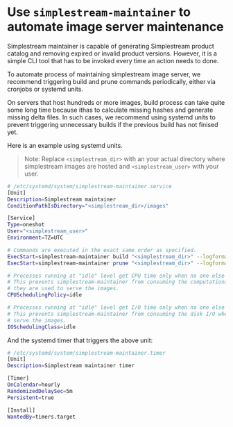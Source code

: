 # Use `simplestream-maintainer` to automate image server maintenance

Simplestream maintainer is capable of generating Simplestream product catalog and removing expired
or invalid product versions. However, it is a simple CLI tool that has to be invoked every time an
action needs to done.

To automate process of maintaining simplestream image server, we recommend triggering build and
prune commands periodically, either via cronjobs or systemd units.

On servers that host hundreds or more images, build process can take quite some long time because
ithas to calculate missing hashes and generate missing delta files. In such cases, we recommend
using systemd units to prevent triggering unnecessary builds if the previous build has not finised
yet.

Here is an example using systemd units.

> Note: Replace `<simplestream_dir>` with an your actual directory where simplestream images are
hosted and `<simplestream_user>` with your user.

```sh
# /etc/systemd/system/simplestream-maintainer.service
[Unit]
Description=Simplestream maintainer
ConditionPathIsDirectory="<simplestream_dir>/images"

[Service]
Type=oneshot
User="<simplestream_user>"
Environment=TZ=UTC

# Commands are executed in the exact same order as specified.
ExecStart=simplestream-maintainer build "<simplestream_dir>" --logformat json --loglevel warn --workers 4
ExecStart=simplestream-maintainer prune "<simplestream_dir>" --logformat json --loglevel warn --retain-builds 3 --dangling

# Processes running at "idle" level get CPU time only when no one else needs it.
# This prevents simplestream-maintainer from consuming the computational resources when
# they are used to serve the images.
CPUSchedulingPolicy=idle

# Processes running at "idle" level get I/O time only when no one else needs the disk.
# This prevents simplestream-maintainer from consuming the disk I/O when it is used to
# serve the images.
IOSchedulingClass=idle
```

And the systemd timer that triggers the above unit:
```sh
# /etc/systemd/system/simplestream-maintainer.timer
[Unit]
Description=Simplestream maintainer timer

[Timer]
OnCalendar=hourly
RandomizedDelaySec=5m
Persistent=true

[Install]
WantedBy=timers.target
```
